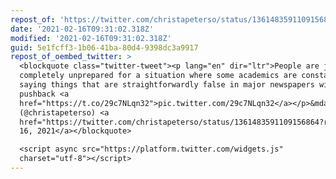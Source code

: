 ```yaml
---
repost_of: 'https://twitter.com/christapeterso/status/1361483591109156864'
date: '2021-02-16T09:31:02.318Z'
modified: '2021-02-16T09:31:02.318Z'
guid: 5e1fcff3-1b06-41ba-80d4-9398dc3a9917
repost_of_oembed_twitter: >
  <blockquote class="twitter-tweet"><p lang="en" dir="ltr">People are just so
  completely unprepared for a situation where some academics are constantly
  saying things that are straightforwardly false in major newspapers without
  pushback <a
  href="https://t.co/29c7NLqn32">pic.twitter.com/29c7NLqn32</a></p>&mdash; bean
  (@christapeterso) <a
  href="https://twitter.com/christapeterso/status/1361483591109156864?ref_src=twsrc%5Etfw">February
  16, 2021</a></blockquote>

  <script async src="https://platform.twitter.com/widgets.js"
  charset="utf-8"></script>
---
```

 
